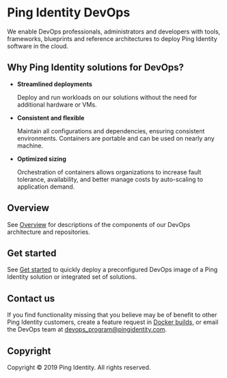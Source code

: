 # Ping Identity DevOps

We enable DevOps professionals, administrators and developers with tools, frameworks, blueprints and reference architectures to deploy Ping Identity software in the cloud.

## Why Ping Identity solutions for DevOps?

* **Streamlined deployments**

  Deploy and run workloads on our solutions without the need for additional hardware or VMs.

* **Consistent and flexible**

  Maintain all configurations and dependencies, ensuring consistent environments. Containers are portable and can be used on nearly any machine.

* **Optimized sizing**

  Orchestration of containers allows organizations to increase fault tolerance, availability, and better manage costs by auto-scaling to application demand.

## Overview

See [Overview](overview.md) for descriptions of the components of our DevOps architecture and repositories. 

## Get started

See [Get started](evaluate.md) to quickly deploy a preconfigured DevOps image of a Ping Identity solution or integrated set of solutions.

## Contact us

If you find functionality missing that you believe may be of benefit to other Ping Identity customers, create a feature request in [Docker builds](https://github.com/pingidentity/pingidentity-docker-builds), or email the DevOps team at devops_program@pingidentity.com.

## Copyright

Copyright © 2019 Ping Identity. All rights reserved.
